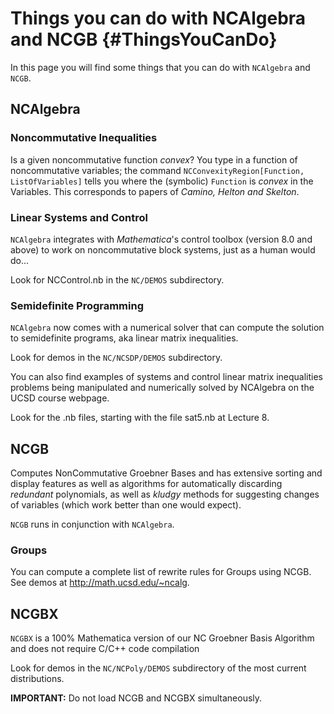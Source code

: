 # Things you can do with NCAlgebra and NCGB {#ThingsYouCanDo}

In this page you will find some things that you can do with `NCAlgebra` and `NCGB`.

## NCAlgebra

### Noncommutative Inequalities

Is a given noncommutative function *convex*? You type in a function of noncommutative variables; the command `NCConvexityRegion[Function, ListOfVariables]` tells you where the (symbolic) `Function` is *convex* in the Variables. This corresponds to papers of *Camino, Helton and Skelton*.

### Linear Systems and Control

`NCAlgebra` integrates with *Mathematica*'s control toolbox (version 8.0 and above) to work on noncommutative block systems, just as a human would do...

Look for NCControl.nb in the `NC/DEMOS` subdirectory.

### Semidefinite Programming

`NCAlgebra` now comes with a numerical solver that can compute the solution to semidefinite programs, aka linear matrix inequalities.

Look for demos in the `NC/NCSDP/DEMOS` subdirectory.

You can also find examples of systems and control linear matrix inequalities problems being manipulated and numerically solved by NCAlgebra on the UCSD course webpage.

Look for the .nb files, starting with the file sat5.nb at Lecture 8.

## NCGB

Computes NonCommutative Groebner Bases and has extensive sorting and display features as well as algorithms for automatically discarding *redundant* polynomials, as well as *kludgy* methods for suggesting changes of variables (which work better than one would expect).

`NCGB` runs in conjunction with `NCAlgebra`.

### Groups

You can compute a complete list of rewrite rules for Groups using NCGB. See demos at http://math.ucsd.edu/~ncalg.

## NCGBX

`NCGBX` is a 100% Mathematica version of our NC Groebner Basis Algorithm and does not require C/C++ code compilation

Look for demos in the `NC/NCPoly/DEMOS` subdirectory of the most current distributions.

**IMPORTANT:** Do not load NCGB and NCGBX simultaneously.

